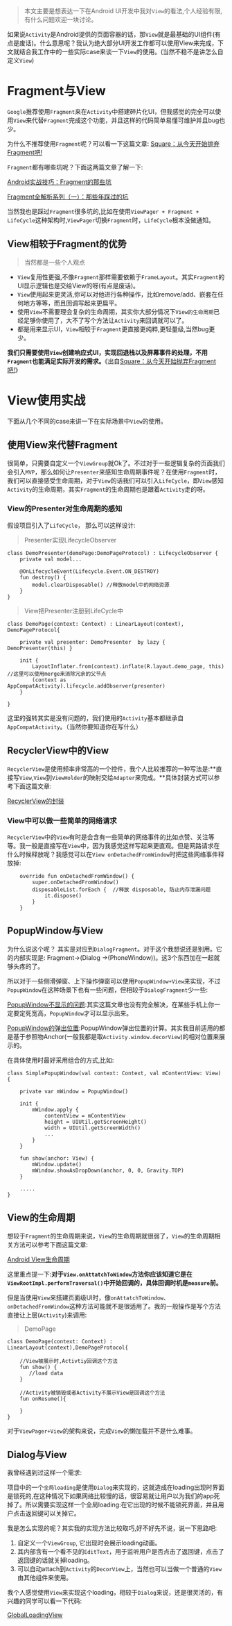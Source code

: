 
>本文主要是想表达一下在Android UI开发中我对`View`的看法,个人经验有限,有什么问题欢迎一块讨论。

如果说`Activity`是Android提供的页面容器的话，那`View`就是最基础的UI组件(有点是废话)。什么意思呢？我认为绝大部分UI开发工作都可以使用View来完成，下文就结合我工作中的一些实际case来谈一下`View`的使用。(当然不稳不是讲怎么自定义`View`)

# Fragment与View

`Google`推荐使用`Fragment`来在`Activity`中搭建碎片化UI，但我感觉的完全可以使用`View`来代替`Fragment`完成这个功能，并且这样的代码简单易懂可维护并且bug也少。

为什么不推荐使用`Fragment`呢？可以看一下这篇文章: [Square：从今天开始抛弃Fragment吧!](http://www.jcodecraeer.com/a/anzhuokaifa/androidkaifa/2015/0605/2996.html)

`Fragment`都有哪些坑呢？下面这两篇文章了解一下:

[Android实战技巧：Fragment的那些坑](http://toughcoder.net/blog/2015/04/30/android-fragment-the-bad-parts/)

[Fragment全解析系列（一）：那些年踩过的坑](https://www.jianshu.com/p/d9143a92ad94)

当然我也是踩过`Fragment`很多坑的,比如在使用`ViewPager + Fragment + LifeCycle`这种架构时,`ViewPager`切换`Fragment`时，`LifeCycle`根本没做通知。

## View相较于Fragment的优势

>当然都是一些个人观点

- `View`复用性更强,不像`Fragment`那样需要依赖于`FrameLayout`。其实`Fragment`的UI显示逻辑也是交给View的呀(有点是废话)。
- `View`使用起来更灵活,你可以对他进行各种操作，比如remove/add、嵌套在任何地方等等，而且回调写起来更扁平。
- 使用`View`不需要理会复杂的生命周期，其实你大部分情况下`View的生命周期`已经足够你使用了，大不了写个方法让`Activity`来回调就可以了。
- 都是用来显示UI，`View`相较于`Fragment`更直接更纯粹,更轻量级,当然bug更少。

**我们只需要使用`View`创建响应式UI，实现回退栈以及屏幕事件的处理，不用`Fragment`也能满足实际开发的需求。**《出自[Square：从今天开始抛弃Fragment吧!](http://www.jcodecraeer.com/a/anzhuokaifa/androidkaifa/2015/0605/2996.html)》


# View使用实战

下面从几个不同的case来讲一下在实际场景中`View`的使用。

## 使用View来代替Fragment

很简单，只需要自定义一个`ViewGroup`就Ok了。不过对于一些逻辑复杂的页面我们会引入`MVP`，那么如何让`Presenter`来感知生命周期事件呢？在使用`Fragment`时，我们可以直接感受生命周期，对于`View`的话我们可以引入`LifeCycle`，即`View`感知`Activity`的生命周期，其实`Fragment`的生命周期也是跟着`Activity`走的呀。

### View的Presenter对生命周期的感知

假设项目引入了`LifeCycle`， 那么可以这样设计:

>Presenter实现LifecycleObserver
```
class DemoPresenter(demoPage:DemoPageProtocol) : LifecycleObserver {
    private val model...

    @OnLifecycleEvent(Lifecycle.Event.ON_DESTROY)
    fun destroy() {
        model.clearDisposable() //释放model中的网络资源
    }
}
```

>View把Presenter注册到LifeCycle中
```
class DemoPage(context: Context) : LinearLayout(context), DemoPageProtocol{

    private val presenter: DemoPresenter  by lazy { DemoPresenter(this) }

    init {
        LayoutInflater.from(context).inflate(R.layout.demo_page, this)  //这里可以使用merge来消除冗余的父节点
        (context as AppCompatActivity).lifecycle.addObserver(presenter)  
    }

}
```

这里的强转其实是没有问题的，我们使用的`Activity`基本都继承自`AppCompatActivity`。（当然你要知道你在写什么）


## RecyclerView中的View

`RecyclerView`是使用频率非常高的一个控件，我个人比较推荐的一种写法是:**直接写`View`,`View`到`ViewHolder`的映射交给`Adapter`来完成。**具体封装方式可以参考下面这篇文章:

[RecyclerView的封装](https://github.com/SusionSuc/AdvancedAndroid/blob/master/AndroidFramework%E6%BA%90%E7%A0%81%E5%88%86%E6%9E%90/recyclerview/RecyclerView%E7%9A%84%E4%BD%BF%E7%94%A8%E6%80%BB%E7%BB%93%E4%BB%A5%E5%8F%8A%E5%B8%B8%E8%A7%81%E9%97%AE%E9%A2%98%E8%A7%A3%E5%86%B3%E6%96%B9%E6%A1%88.md)


### View中可以做一些简单的网络请求

`RecyclerView`中的`View`有时是会含有一些简单的网络事件的比如点赞、关注等等。我一般是直接写在`View`中，因为我感觉这样写起来更直观。但是网路请求在什么时候释放呢？我感觉可以在`View onDetachedFromWindow`时把这些网络事件释放掉:

```
    override fun onDetachedFromWindow() {
        super.onDetachedFromWindow()
        disposableList.forEach {  //释放 disposable, 防止内存泄漏问题
            it.dispose()
        }
    }
```


## PopupWindow与View

为什么说这个呢？ 其实是对应到`DialogFragment`。对于这个我想说还是别用。它的内部实现是: Fragment->(Dialog ->(PhoneWindow))。这3个东西加在一起就够头疼的了。

所以对于一些侧滑弹窗、上下操作弹窗可以使用`PopupWindow+View`来实现，不过`PopupWindow`在这种场景下也有一些问题，但相较于`DialogFragment`少一些:

[PopupWindow不显示的问题](https://www.jianshu.com/p/a53d90a31591):其实这篇文章也没有完全解决，在某些手机上你一定要定死宽高，`PopupWindow`才可以显示出来。

[PopupWindow的弹出位置](https://www.jianshu.com/p/6c32889e6377):PopupWindow弹出位置的计算。其实我目前适用的都是基于参照物Anchor(一般我都是取`Activity.window.decorView`)的相对位置来展示的。

在具体使用时最好采用组合的方式,比如:

```
class SimplePopupWindow(val context: Context, val mContentView: View) {

    private var mWindow = PopupWindow()

    init {
        mWindow.apply {
            contentView = mContentView
            height = UIUtil.getScreenHeight()
            width = UIUtil.getScreenWidth()
            ...
        }
    }

    fun show(anchor: View) {
        mWindow.update()
        mWindow.showAsDropDown(anchor, 0, 0, Gravity.TOP)
    }

    .....
}
```


## View的生命周期

想较于`Fragment`的生命周期来说，`View`的生命周期就很弱了，`View`的生命周期相关方法可以参考下面这篇文章:

[Android View生命周期](https://www.jianshu.com/p/08e6dab7886e)

这里重点提一下:**对于`View.onAttatchToWindow`方法你应该知道它是在`ViewRootImpl.performTraversal()`中开始回调的，具体回调时机是`measure`前。**

但是当使用`View`来搭建页面级UI时，像`onAttatchToWindow`、`onDetachedFromWindow`这种方法可能就不是很适用了。我的一般操作是写个方法直接让上层(`Activity`)来调用:

>DemoPage
```
class DemoPage(context: Context) : LinearLayout(context),DemoPageProtocol{
    
    //View被展示时,Activtiy回调这个方法
    fun show() {
       //load data
    }

    //Activity被销毁或者Activity不展示View是回调这个方法
    fun onResume(){

    }
}
```

对于`ViewPager+View`的架构来说，完成`View`的懒加载并不是什么难事。

## Dialog与View

我曾经遇到过这样一个需求:

项目中的一个`全局loading`是使用`Dialog`来实现的，这就造成在loading出现时界面是锁死的,在这种情况下如果网络比较慢的话，很容易就让用户以为我们的app死掉了。所以需要实现这样一个全局loading:在它出现的时候不能锁死界面，并且用户点击返回键可以关掉它。

我是怎么实现的呢？其实我的实现方法比较取巧,好不好先不说，说一下思路吧:

1. 自定义一个`ViewGroup`, 它出现时会展示loading动画。
2. 其内部含有一个看不见的`EditText`，用于监听用户是否点击了返回键，点击了返回键的话就关掉loading。
3. 可以自动attach到`Activity`的`DecorView`上，当然也可以当做一个普通的`View`由其他组件来使用。

我个人感觉使用`View`来实现这个loading，相较于`Dialog`来说，还是很灵活的，有兴趣的同学可以看一下代码:

[GlobalLoadingView](picture/GlobalLoadingView.kt)


